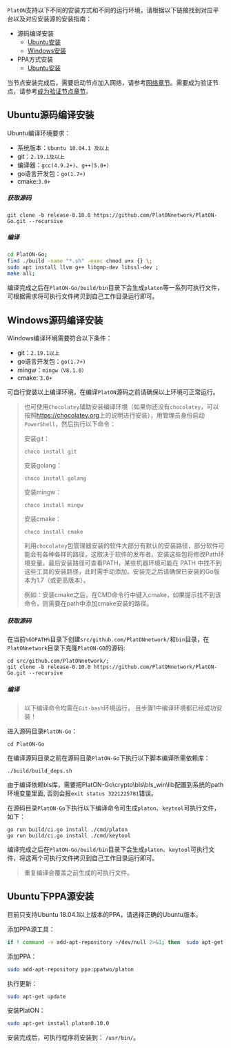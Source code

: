 `PlatON`支持以下不同的安装方式和不同的运行环境，请根据以下链接找到对应平台以及对应安装源的安装指南：

- 源码编译安装
  - [Ubuntu安装](#Ubuntu源码编译安装)
  - [Windows安装](#Windows源码编译安装)
- PPA方式安装
  - [Ubuntu安装](#Ubuntu下PPA源安装)

当节点安装完成后，需要启动节点加入网络，请参考[网络章节](/zh-cn/Network/[Chinese-Simplified]-连接公有网络)。需要成为验证节点，请参考[成为验证节点章节](/zh-cn/Node/[Chinese-Simplified]-成为验证节点.md)。

## Ubuntu源码编译安装

Ubuntu编译环境要求：

- 系统版本：`Ubuntu 18.04.1 及以上`
- git：`2.19.1及以上`
- 编译器：`gcc(4.9.2+)`、`g++(5.0+)`
- go语言开发包：`go(1.7+)`
- cmake:`3.0+`

##### 获取源码

```
git clone -b release-0.10.0 https://github.com/PlatONnetwork/PlatON-Go.git --recursive 
```

##### 编译

```bash
cd PlatON-Go;
find ./build -name "*.sh" -exec chmod u+x {} \;
sudo apt install llvm g++ libgmp-dev libssl-dev ;
make all;
```

编译完成之后在`PlatON-Go/build/bin`目录下会生成`platon`等一系列可执行文件，可根据需求将可执行文件拷贝到自己工作目录运行即可。



## Windows源码编译安装

Windows编译环境需要符合以下条件：

- git：`2.19.1以上`
- go语言开发包：`go(1.7+)`
- mingw：`mingw（V8.1.0）`
- cmake: `3.0+`

可自行安装以上编译环境，在编译`PlatON`源码之前请确保以上环境可正常运行。

> 也可使用`Chocolatey`辅助安装编译环境（如果你还没有`chocolatey`，可以按照<https://chocolatey.org>上的说明进行安装），用管理员身份启动`PowerShell`，然后执行以下命令：
>
> 安装git：
>
> ```
> choco install git
> ```
>
> 安装golang：
>
> ```
> choco install golang
> ```
>
> 安装mingw：
>
> ```
> choco install mingw
> ```
>
> 安装cmake：
>
> ```
> choco install cmake
> ```
>
> 利用`chocolatey`包管理器安装的软件大部分有默认的安装路径，部分软件可能会有各种各样的路径，这取决于软件的发布者。安装这些包将修改Path环境变量。最后安装路径可查看PATH，某些机器环境可能在 PATH 中找不到这些工具的安装路径，此时需手动添加。安装完之后请确保已安装的Go版本为1.7（或更高版本）。
>
> 例如：安装cmake之后，在CMD命令行中键入cmake，如果提示找不到该命令，则需要在path中添加cmake安装的路径。

##### 获取源码

在当前`%GOPATH%`目录下创建`src/github.com/PlatONnetwork/`和`bin`目录，在`PlatONnetwork`目录下克隆`PlatON-GO`的源码:

```
cd src/github.com/PlatONnetwork/;
git clone -b release-0.10.0 https://github.com/PlatONnetwork/PlatON-Go.git --recursive
```

##### 编译

> 以下编译命令均需在`Git-bash`环境运行， 且步骤1中编译环境都已经成功安装！

进入源码目录`PlatON-Go`：

```
cd PlatON-Go
```

在编译源码目录之前在源码目录`PlatON-Go`下执行以下脚本编译所需依赖库：

```
./build/build_deps.sh
```
由于编译依赖bls库，需要把PlatON-Go\crypto\bls\bls_win\lib配置到系统的path环境变量里面,
否则会报`exit status 3221225781`错误。

在源码目录`PlatON-Go`下执行以下编译命令可生成`platon`、`keytool`可执行文件，如下：

```
go run build/ci.go install ./cmd/platon
go run build/ci.go install ./cmd/keytool
```

编译完成之后在`PlatON-Go/build/bin`目录下会生成`platon`、`keytool`可执行文件，将这两个可执行文件拷贝到自己工作目录运行即可。

> 重复编译会覆盖之前生成的可执行文件。



## Ubuntu下PPA源安装

目前只支持Ubuntu 18.04.1以上版本的PPA，请选择正确的Ubuntu版本。

添加PPA源工具：

```bash
if ! command -v add-apt-repository >/dev/null 2>&1; then  sudo apt-get update && sudo apt-get install -y software-properties-common; fi;
```

添加PPA：

```bash
sudo add-apt-repository ppa:ppatwo/platon
```

执行更新：

```bash
sudo apt-get update
```

安装PlatON：

```bash
sudo apt-get install platon0.10.0
```

安装完成后，可执行程序将安装到： `/usr/bin/`。

